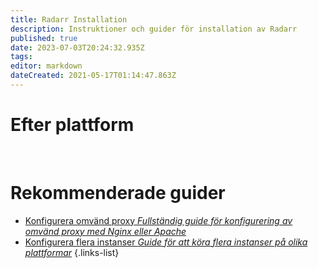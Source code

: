 ```yaml
---
title: Radarr Installation
description: Instruktioner och guider för installation av Radarr
published: true
date: 2023-07-03T20:24:32.935Z
tags: 
editor: markdown
dateCreated: 2021-05-17T01:14:47.863Z
---
```


# Efter plattform
[<i class="fab fa-windows" style="font-size: 3em;"></i>](/radarr/installation/windows)&nbsp;&nbsp;&nbsp;&nbsp;[<i class="fab fa-linux" style="font-size: 3em;"></i>](/radarr/installation/linux)&nbsp;&nbsp;&nbsp;&nbsp;[<i class="fab fa-apple" style="font-size: 3em;"></i>](/radarr/installation/macos)&nbsp;&nbsp;&nbsp;&nbsp;[<i class="fab fa-freebsd" style="font-size: 3em;"></i>](/radarr/installation/freebsd)&nbsp;&nbsp;&nbsp;&nbsp;[<i class="fab fa-docker" style="font-size: 3em;"></i>](/radarr/installation/docker)

# Rekommenderade guider
- [Konfigurera omvänd proxy *Fullständig guide för konfigurering av omvänd proxy med Nginx eller Apache*](/radarr/installation/reverse-proxy)
- [Konfigurera flera instanser *Guide för att köra flera instanser på olika plattformar*](/radarr/installation/multiple-instances)
{.links-list}